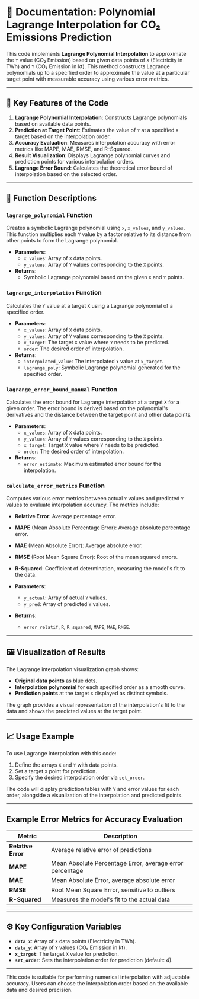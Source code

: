 # 📘 Documentation: Polynomial Lagrange Interpolation for CO₂ Emissions Prediction

This code implements **Lagrange Polynomial Interpolation** to approximate the `Y` value (CO₂ Emission) based on given data points of `X` (Electricity in TWh) and `Y` (CO₂ Emission in kt). This method constructs Lagrange polynomials up to a specified order to approximate the value at a particular target point with measurable accuracy using various error metrics.

---

## 📌 Key Features of the Code

1. **Lagrange Polynomial Interpolation**: Constructs Lagrange polynomials based on available data points.
2. **Prediction at Target Point**: Estimates the value of `Y` at a specified `X` target based on the interpolation order.
3. **Accuracy Evaluation**: Measures interpolation accuracy with error metrics like MAPE, MAE, RMSE, and R-Squared.
4. **Result Visualization**: Displays Lagrange polynomial curves and prediction points for various interpolation orders.
5. **Lagrange Error Bound**: Calculates the theoretical error bound of interpolation based on the selected order.

---

## 🔧 Function Descriptions

### `lagrange_polynomial` Function
Creates a symbolic Lagrange polynomial using `x`, `x_values`, and `y_values`. This function multiplies each `Y` value by a factor relative to its distance from other points to form the Lagrange polynomial.

- **Parameters**:
  - `x_values`: Array of `X` data points.
  - `y_values`: Array of `Y` values corresponding to the `X` points.
- **Returns**:
  - Symbolic Lagrange polynomial based on the given `X` and `Y` points.

### `lagrange_interpolation` Function
Calculates the `Y` value at a target `X` using a Lagrange polynomial of a specified order.

- **Parameters**:
  - `x_values`: Array of `X` data points.
  - `y_values`: Array of `Y` values corresponding to the `X` points.
  - `x_target`: The target `X` value where `Y` needs to be predicted.
  - `order`: The desired order of interpolation.
- **Returns**:
  - `interpolated_value`: The interpolated `Y` value at `x_target`.
  - `lagrange_poly`: Symbolic Lagrange polynomial generated for the specified order.

### `lagrange_error_bound_manual` Function
Calculates the error bound for Lagrange interpolation at a target `X` for a given order. The error bound is derived based on the polynomial's derivatives and the distance between the target point and other data points.

- **Parameters**:
  - `x_values`: Array of `X` data points.
  - `y_values`: Array of `Y` values corresponding to the `X` points.
  - `x_target`: Target `X` value where `Y` needs to be predicted.
  - `order`: The desired order of interpolation.
- **Returns**:
  - `error_estimate`: Maximum estimated error bound for the interpolation.

### `calculate_error_metrics` Function
Computes various error metrics between actual `Y` values and predicted `Y` values to evaluate interpolation accuracy. The metrics include:
  - **Relative Error**: Average percentage error.
  - **MAPE** (Mean Absolute Percentage Error): Average absolute percentage error.
  - **MAE** (Mean Absolute Error): Average absolute error.
  - **RMSE** (Root Mean Square Error): Root of the mean squared errors.
  - **R-Squared**: Coefficient of determination, measuring the model's fit to the data.

- **Parameters**:
  - `y_actual`: Array of actual `Y` values.
  - `y_pred`: Array of predicted `Y` values.
- **Returns**:
  - `error_relatif`, `R`, `R_squared`, `MAPE`, `MAE`, `RMSE`.

---

## 🖼️ Visualization of Results

The Lagrange interpolation visualization graph shows:
- **Original data points** as blue dots.
- **Interpolation polynomial** for each specified order as a smooth curve.
- **Prediction points** at the target `X` displayed as distinct symbols.

The graph provides a visual representation of the interpolation's fit to the data and shows the predicted values at the target point.

---

## 📈 Usage Example

To use Lagrange interpolation with this code:
1. Define the arrays `X` and `Y` with data points.
2. Set a target `X` point for prediction.
3. Specify the desired interpolation order via `set_order`.

The code will display prediction tables with `Y` and error values for each order, alongside a visualization of the interpolation and predicted points.

---

## Example Error Metrics for Accuracy Evaluation

| Metric            | Description                                                  |
|-------------------|--------------------------------------------------------------|
| **Relative Error**| Average relative error of predictions                        |
| **MAPE**          | Mean Absolute Percentage Error, average error percentage     |
| **MAE**           | Mean Absolute Error, average absolute error                  |
| **RMSE**          | Root Mean Square Error, sensitive to outliers                |
| **R-Squared**     | Measures the model's fit to the actual data                  |

---

## ⚙️ Key Configuration Variables

- **`data_x`**: Array of `X` data points (Electricity in TWh).
- **`data_y`**: Array of `Y` values (CO₂ Emission in kt).
- **`x_target`**: The target `X` value for prediction.
- **`set_order`**: Sets the interpolation order for prediction (default: 4).

---

This code is suitable for performing numerical interpolation with adjustable accuracy. Users can choose the interpolation order based on the available data and desired precision.
